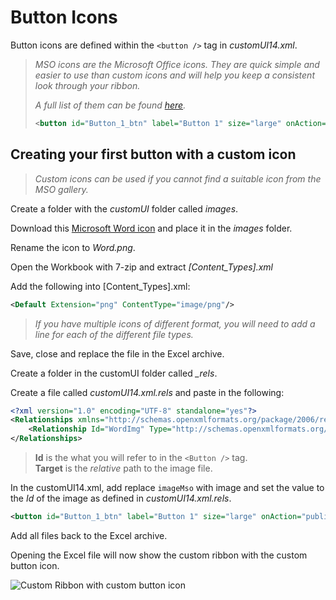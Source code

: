 # Button Icons

Button icons are defined within the `<button />` tag in *customUI14.xml*.

> *MSO icons are the Microsoft Office icons. They are quick simple and easier to use than custom icons and will help you keep a consistent look through your ribbon.*
>
> *A full list of them can be found [here](https://www.microsoft.com/en-au/download/details.aspx?id=21103).*
>
> ``` XML
> <button id="Button_1_btn" label="Button 1" size="large" onAction="public.Sub.reference" imageMso="ShowFrom" />
> ```

## Creating your first button with a custom icon

> *Custom icons can be used if you cannot find a suitable icon from the MSO gallery.*

Create a folder with the *customUI* folder called *images*.

Download this [Microsoft Word icon](https://i.imgur.com/31R3NvL.png) and place it in the *images* folder.

Rename the icon to *Word.png*.

Open the Workbook with 7-zip and extract *[Content_Types].xml*

Add the following into [Content_Types].xml:

``` XML
<Default Extension="png" ContentType="image/png"/>
```

> *If you have multiple icons of different format, you will need to add a line for each of the different file types.*

Save, close and replace the file in the Excel archive.

Create a folder in the customUI folder called *_rels*.

Create a file called *customUI14.xml.rels* and paste in the following:

``` XML
<?xml version="1.0" encoding="UTF-8" standalone="yes"?>
<Relationships xmlns="http://schemas.openxmlformats.org/package/2006/relationships">
    <Relationship Id="WordImg" Type="http://schemas.openxmlformats.org/officeDocument/2006/relationships/image" Target="images/Word.png"/>
</Relationships>
```

> **Id** is the what you will refer to in the `<Button />` tag.  
> **Target** is the *relative* path to the image file.

In the customUI14.xml, add replace `imageMso` with image and set the value to the *Id* of the image as defined in *customUI14.xml.rels*.

``` XML
<button id="Button_1_btn" label="Button 1" size="large" onAction="public.Sub.reference" image="WordImg" />
```

Add all files back to the Excel archive.

Opening the Excel file will now show the custom ribbon with the custom button icon.

![Custom Ribbon with custom button icon](https://i.imgur.com/Rxdyzje.png)
